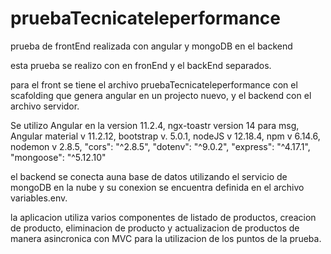 # pruebaTecnicateleperformance
prueba de frontEnd  realizada con angular y mongoDB en el backend

esta prueba se realizo con en fronEnd y el backEnd separados.

para el front se tiene el archivo pruebaTecnicateleperformance con el scafolding que genera angular en un projecto nuevo, y el backend con el archivo servidor.

Se utilizo 
Angular en la version 11.2.4,
ngx-toastr version 14 para msg,
Angular material v 11.2.12,
bootstrap v. 5.0.1,
nodeJS v 12.18.4,
npm v 6.14.6,
nodemon v 2.8.5,
"cors": "^2.8.5",
"dotenv": "^9.0.2",
"express": "^4.17.1",
"mongoose": "^5.12.10"

el backend se conecta auna base de datos utilizando el servicio de mongoDB en la nube y su conexion se encuentra definida en el archivo variables.env.

la aplicacion utiliza varios componentes de listado de productos, creacion de producto, eliminacion de producto y actualizacion de productos de manera asincronica con MVC para la utilizacion de los puntos de la prueba.